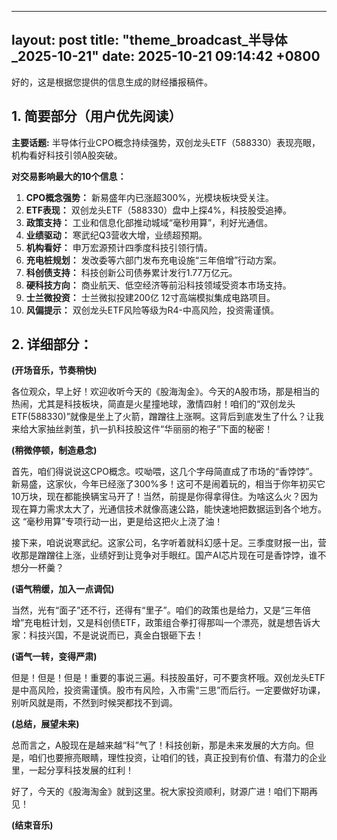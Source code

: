 
--- 
layout: post
title: "theme_broadcast_半导体_2025-10-21"
date: 2025-10-21 09:14:42 +0800
--- 

好的，这是根据您提供的信息生成的财经播报稿件。

## 1. 简要部分（用户优先阅读）

**主要话题:** 半导体行业CPO概念持续强势，双创龙头ETF（588330）表现亮眼，机构看好科技引领A股突破。

**对交易影响最大的10个信息：**

1.  **CPO概念强势：** 新易盛年内已涨超300%，光模块板块受关注。
2.  **ETF表现：** 双创龙头ETF（588330）盘中上探4%，科技股受追捧。
3.  **政策支持：** 工业和信息化部推动城域“毫秒用算”，利好光通信。
4.  **业绩驱动：** 寒武纪Q3营收大增，业绩超预期。
5.  **机构看好：** 申万宏源预计四季度科技引领行情。
6.  **充电桩规划：** 发改委等六部门发布充电设施“三年倍增”行动方案。
7.  **科创债支持：** 科技创新公司债券累计发行1.77万亿元。
8.  **硬科技方向：** 商业航天、低空经济等前沿科技领域受资本市场支持。
9.  **士兰微投资：** 士兰微拟投建200亿 12寸高端模拟集成电路项目。
10. **风偏提示：** 双创龙头ETF风险等级为R4-中高风险，投资需谨慎。

## 2. 详细部分：

**(开场音乐，节奏稍快)**

各位观众，早上好！欢迎收听今天的《股海淘金》。今天的A股市场，那是相当的热闹，尤其是科技板块，简直是火星撞地球，激情四射！咱们的“双创龙头ETF(588330)”就像是坐上了火箭，蹭蹭往上涨啊。这背后到底发生了什么？让我来给大家抽丝剥茧，扒一扒科技股这件“华丽丽的袍子”下面的秘密！

**(稍微停顿，制造悬念)**

首先，咱们得说说这CPO概念。哎呦喂，这几个字母简直成了市场的“香饽饽”。新易盛，这家伙，今年已经涨了300%多！这可不是闹着玩的，相当于你年初买它10万块，现在都能换辆宝马开了！当然，前提是你得拿得住。为啥这么火？因为现在算力需求太大了，光通信技术就像高速公路，能快速地把数据运到各个地方。这 “毫秒用算”专项行动一出，更是给这把火上浇了油！

接下来，咱说说寒武纪。这家公司，名字听着就科幻感十足。三季度财报一出，营收那是蹭蹭往上涨，业绩好到让竞争对手眼红。国产AI芯片现在可是香饽饽，谁不想分一杯羹？

**(语气稍缓，加入一点调侃)**

当然，光有“面子”还不行，还得有“里子”。咱们的政策也是给力，又是“三年倍增”充电桩计划，又是科创债ETF，政策组合拳打得那叫一个漂亮，就是想告诉大家：科技兴国，不是说说而已，真金白银砸下去！

**(语气一转，变得严肃)**

但是！但是！但是！重要的事说三遍。科技股虽好，可不要贪杯哦。双创龙头ETF是中高风险，投资需谨慎。股市有风险，入市需“三思”而后行。一定要做好功课，别听风就是雨，不然到时候哭都找不到调。

**(总结，展望未来)**

总而言之，A股现在是越来越“科”气了！科技创新，那是未来发展的大方向。但是，咱们也要擦亮眼睛，理性投资，让咱们的钱，真正投到有价值、有潜力的企业里，一起分享科技发展的红利！

好了，今天的《股海淘金》就到这里。祝大家投资顺利，财源广进！咱们下期再见！

**(结束音乐)**